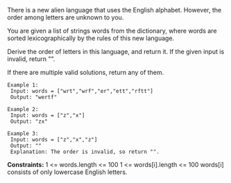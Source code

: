 There is a new alien language that uses the English alphabet. However, the order among letters are unknown to you.

You are given a list of strings words from the dictionary, where words are sorted lexicographically by the rules of this new language.

Derive the order of letters in this language, and return it. If the given input is invalid, return "". 

If there are multiple valid solutions, return any of them.

 ```
Example 1:
  Input: words = ["wrt","wrf","er","ett","rftt"]
  Output: "wertf"

Example 2:
  Input: words = ["z","x"]
  Output: "zx"

Example 3:
  Input: words = ["z","x","z"]
  Output: ""
  Explanation: The order is invalid, so return "".
```

**Constraints:**
  1 <= words.length <= 100
  1 <= words[i].length <= 100
  words[i] consists of only lowercase English letters.